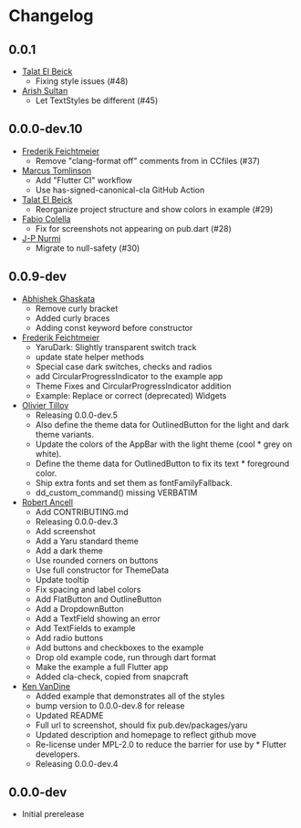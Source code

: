 # Changelog

## 0.0.1

* [Talat El Beick](https://github.com/elbeicktalat)
  * Fixing style issues (#48)
* [Arish Sultan](https://github.com/ArishSultan)
  * Let TextStyles be different (#45)
## 0.0.0-dev.10

* [Frederik Feichtmeier](https://github.com/Feichtmeier)
  * Remove "clang-format off" comments from in CCfiles (#37)
* [Marcus Tomlinson](https://github.com/MarcusTomlinson)
  * Add "Flutter CI" workflow
  * Use has-signed-canonical-cla GitHub Action
* [Talat El Beick](https://github.com/elbeicktalat)
  * Reorganize project structure and show colors in example (#29)
* [Fabio Colella](https://github.com/fcole90)
  * Fix for screenshots not appearing on pub.dart (#28)
* [J-P Nurmi](https://github.com/jpnurmi)
  * Migrate to null-safety (#30)

## 0.0.9-dev

* [Abhishek Ghaskata](https://github.com/Abhishek01039)
  * Remove curly bracket
  * Added curly braces
  * Adding const keyword before constructor
* [Frederik Feichtmeier](https://github.com/Feichtmeier)
  * YaruDark: Slightly transparent switch track
  * update state helper methods
  * Special case dark switches, checks and radios
  * add CircularProgressIndicator to the example app
  * Theme Fixes and CircularProgressIndicator addition
  * Example: Replace or correct (deprecated) Widgets
* [Olivier Tilloy](https://github.com/oSoMoN)
  * Releasing 0.0.0-dev.5
  * Also define the theme data for OutlinedButton for the light and dark theme variants.
  * Update the colors of the AppBar with the light theme (cool * grey on white).
  * Define the theme data for OutlinedButton to fix its text * foreground color.
  * Ship extra fonts and set them as fontFamilyFallback.
  * dd_custom_command() missing VERBATIM
* [Robert Ancell](https://github.com/robert-ancell)
  * Add CONTRIBUTING.md
  * Releasing 0.0.0-dev.3
  * Add screenshot
  * Add a Yaru standard theme
  * Add a dark theme
  * Use rounded corners on buttons
  * Use full constructor for ThemeData
  * Update tooltip
  * Fix spacing and label colors
  * Add FlatButton and OutlineButton
  * Add a DropdownButton
  * Add a TextField showing an error
  * Add TextFields to example
  * Add radio buttons
  * Add buttons and checkboxes to the example
  * Drop old example code, run through dart format
  * Make the example a full Flutter app
  * Added cla-check, copied from snapcraft
* [Ken VanDine](https://github.com/kenvandine)
  * Added example that demonstrates all of the styles
  * bump version to 0.0.0-dev.8 for release
  * Updated README
  * Full url to screenshot, should fix pub.dev/packages/yaru
  * Updated description and homepage to reflect github move
  * Re-license under MPL-2.0 to reduce the barrier for use by * Flutter developers.
  * Releasing 0.0.0-dev.4
  
## 0.0.0-dev

* Initial prerelease